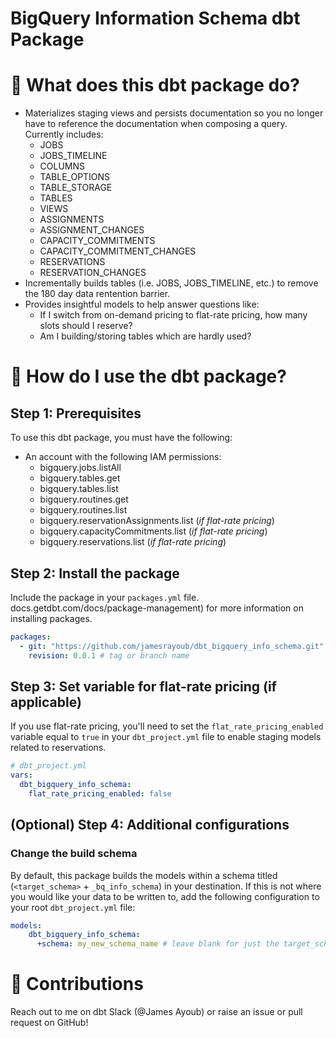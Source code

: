 # BigQuery Information Schema dbt Package
# 📣 What does this dbt package do?
- Materializes staging views and persists documentation so you no longer have to reference the documentation when composing a query. Currently includes:
    - JOBS
    - JOBS_TIMELINE
    - COLUMNS
    - TABLE_OPTIONS
    - TABLE_STORAGE
    - TABLES
    - VIEWS
    - ASSIGNMENTS
    - ASSIGNMENT_CHANGES
    - CAPACITY_COMMITMENTS
    - CAPACITY_COMMITMENT_CHANGES
    - RESERVATIONS
    - RESERVATION_CHANGES
- Incrementally builds tables (i.e. JOBS, JOBS_TIMELINE, etc.) to remove the 180 day data rentention barrier.
- Provides insightful models to help answer questions like:
  - If I switch from on-demand pricing to flat-rate pricing, how many slots should I reserve?
  - Am I building/storing tables which are hardly used?

# 🎯 How do I use the dbt package?
## Step 1: Prerequisites
To use this dbt package, you must have the following:
- An account with the following IAM permissions:
  - bigquery.jobs.listAll
  - bigquery.tables.get
  - bigquery.tables.list
  - bigquery.routines.get
  - bigquery.routines.list
  - bigquery.reservationAssignments.list (_if flat-rate pricing_)
  - bigquery.capacityCommitments.list (_if flat-rate pricing_)
  - bigquery.reservations.list (_if flat-rate pricing_)

## Step 2: Install the package
Include the package in your `packages.yml` file.
docs.getdbt.com/docs/package-management) for more information on installing packages.
```yaml
packages:
  - git: "https://github.com/jamesrayoub/dbt_bigquery_info_schema.git" # git URL
    revision: 0.0.1 # tag or branch name
```
## Step 3: Set variable for flat-rate pricing (if applicable)
If you use flat-rate pricing, you'll need to set the `flat_rate_pricing_enabled` variable equal to `true` in your `dbt_project.yml` file to enable staging models related to reservations.


```yml
# dbt_project.yml
vars:
  dbt_bigquery_info_schema:
    flat_rate_pricing_enabled: false
```

## (Optional) Step 4: Additional configurations

### Change the build schema
By default, this package builds the models within a schema titled (`<target_schema>` + `_bq_info_schema`) in your destination. If this is not where you would like your data to be written to, add the following configuration to your root `dbt_project.yml` file:

```yml
models:
    dbt_bigquery_info_schema:
      +schema: my_new_schema_name # leave blank for just the target_schema
```

# 🙌 Contributions
Reach out to me on dbt Slack (@James Ayoub) or raise an issue or pull request on GitHub!